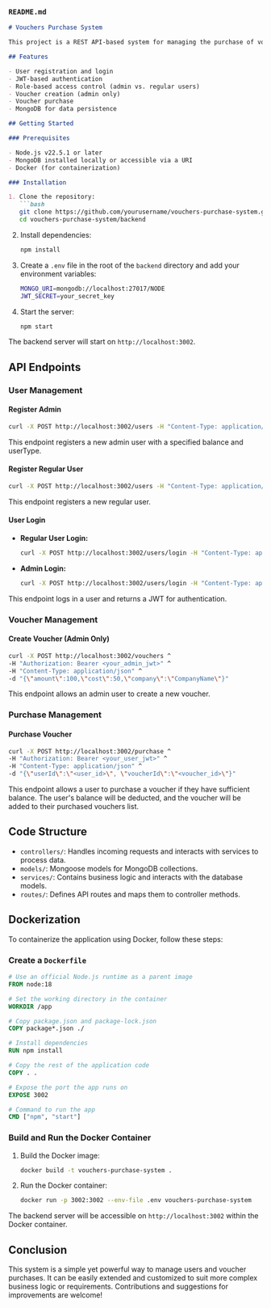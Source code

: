 

### `README.md`

```markdown
# Vouchers Purchase System

This project is a REST API-based system for managing the purchase of vouchers. The system allows users to register, log in, purchase vouchers, and view their purchased vouchers. The system distinguishes between regular users and administrative users, with administrative users having additional capabilities, such as creating new vouchers.

## Features

- User registration and login
- JWT-based authentication
- Role-based access control (admin vs. regular users)
- Voucher creation (admin only)
- Voucher purchase
- MongoDB for data persistence

## Getting Started

### Prerequisites

- Node.js v22.5.1 or later
- MongoDB installed locally or accessible via a URI
- Docker (for containerization)

### Installation

1. Clone the repository:
   ```bash
   git clone https://github.com/yourusername/vouchers-purchase-system.git
   cd vouchers-purchase-system/backend
   ```

2. Install dependencies:
   ```bash
   npm install
   ```

3. Create a `.env` file in the root of the `backend` directory and add your environment variables:
   ```bash
   MONGO_URI=mongodb://localhost:27017/NODE
   JWT_SECRET=your_secret_key
   ```

4. Start the server:
   ```bash
   npm start
   ```

The backend server will start on `http://localhost:3002`.

## API Endpoints

### User Management

#### Register Admin

```bash
curl -X POST http://localhost:3002/users -H "Content-Type: application/json" -d "{\"name\": \"Jane Admin\", \"username\": \"janeadmin\", \"email\": \"janeadmin@example.com\", \"password\": \"adminpassword\", \"balance\": 2000, \"isAdminAssistant\": true, \"userType\": \"executive\"}"
```

This endpoint registers a new admin user with a specified balance and userType.

#### Register Regular User

```bash
curl -X POST http://localhost:3002/users -H "Content-Type: application/json" -d "{\"name\": \"John Doe\", \"username\": \"johndoe\", \"email\": \"johndoe@example.com\", \"password\": \"password123\", \"balance\": 1000, \"isAdminAssistant\": false, \"userType\": \"ordinary\"}"
```

This endpoint registers a new regular user.

#### User Login

- **Regular User Login:**
  ```bash
  curl -X POST http://localhost:3002/users/login -H "Content-Type: application/json" -d "{\"usernameOrEmail\": \"johndoe\", \"password\": \"password123\"}"
  ```

- **Admin Login:**
  ```bash
  curl -X POST http://localhost:3002/users/login -H "Content-Type: application/json" -d "{\"usernameOrEmail\": \"janeadmin@example.com\", \"password\": \"adminpassword\"}"
  ```

This endpoint logs in a user and returns a JWT for authentication.

### Voucher Management

#### Create Voucher (Admin Only)

```bash
curl -X POST http://localhost:3002/vouchers ^
-H "Authorization: Bearer <your_admin_jwt>" ^
-H "Content-Type: application/json" ^
-d "{\"amount\":100,\"cost\":50,\"company\":\"CompanyName\"}"
```

This endpoint allows an admin user to create a new voucher.

### Purchase Management

#### Purchase Voucher

```bash
curl -X POST http://localhost:3002/purchase ^
-H "Authorization: Bearer <your_user_jwt>" ^
-H "Content-Type: application/json" ^
-d "{\"userId\":\"<user_id>\", \"voucherId\":\"<voucher_id>\"}"
```

This endpoint allows a user to purchase a voucher if they have sufficient balance. The user's balance will be deducted, and the voucher will be added to their purchased vouchers list.

## Code Structure

- `controllers/`: Handles incoming requests and interacts with services to process data.
- `models/`: Mongoose models for MongoDB collections.
- `services/`: Contains business logic and interacts with the database models.
- `routes/`: Defines API routes and maps them to controller methods.

## Dockerization

To containerize the application using Docker, follow these steps:

### Create a `Dockerfile`

```dockerfile
# Use an official Node.js runtime as a parent image
FROM node:18

# Set the working directory in the container
WORKDIR /app

# Copy package.json and package-lock.json
COPY package*.json ./

# Install dependencies
RUN npm install

# Copy the rest of the application code
COPY . .

# Expose the port the app runs on
EXPOSE 3002

# Command to run the app
CMD ["npm", "start"]
```

### Build and Run the Docker Container

1. Build the Docker image:
   ```bash
   docker build -t vouchers-purchase-system .
   ```

2. Run the Docker container:
   ```bash
   docker run -p 3002:3002 --env-file .env vouchers-purchase-system
   ```

The backend server will be accessible on `http://localhost:3002` within the Docker container.

## Conclusion

This system is a simple yet powerful way to manage users and voucher purchases. It can be easily extended and customized to suit more complex business logic or requirements. Contributions and suggestions for improvements are welcome!

